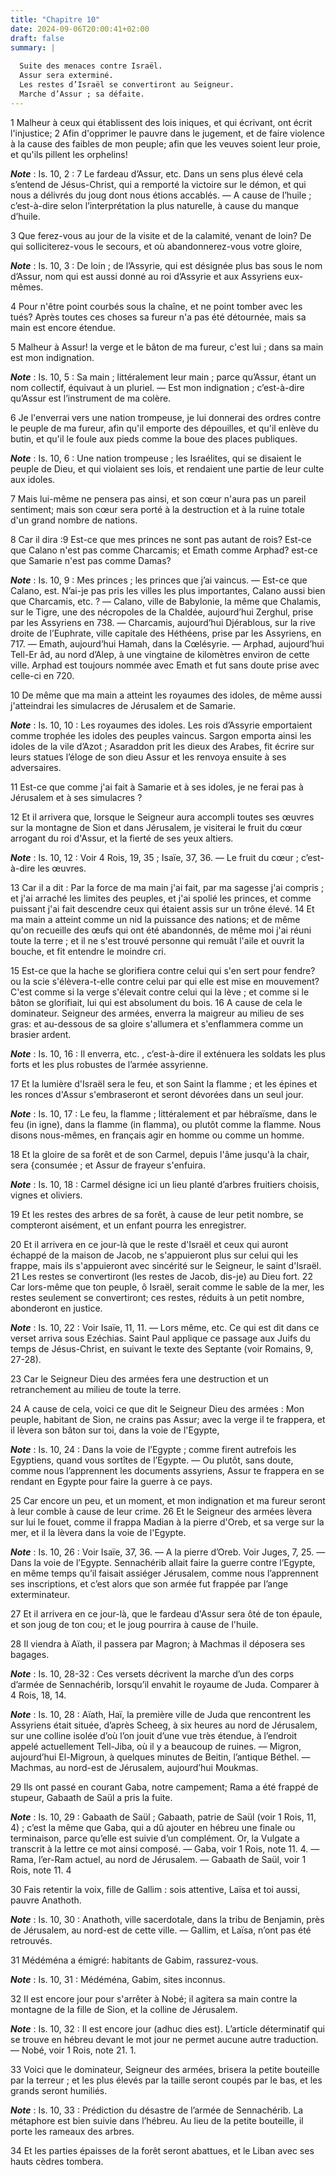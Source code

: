 ```yaml
---
title: "Chapitre 10"
date: 2024-09-06T20:00:41+02:00
draft: false
summary: |
  
  Suite des menaces contre Israël.
  Assur sera exterminé.
  Les restes d’Israël se convertiront au Seigneur.
  Marche d’Assur ; sa défaite.
---
```



1 Malheur à ceux qui établissent des lois iniques, et qui écrivant, ont écrit l'injustice; 2 Afin d'opprimer le pauvre dans le jugement, et de faire violence à la cause des faibles de mon peuple; afin que les veuves soient leur proie, et qu'ils pillent les orphelins!

***Note*** :  Is. 10, 2 : 7 Le fardeau d’Assur, etc. Dans un sens plus élevé cela s’entend de Jésus-Christ, qui a remporté la victoire sur le démon, et qui nous a délivrés du joug dont nous étions accablés. ― A cause de l’huile ; c’est-à-dire selon l’interprétation la plus naturelle, à cause du manque d’huile.

3 Que ferez-vous au jour de la visite et de la calamité, venant de loin? De qui solliciterez-vous le secours, et où abandonnerez-vous votre gloire,

***Note*** :  Is. 10, 3 : De loin ; de l’Assyrie, qui est désignée plus bas sous le nom d’Assur, nom qui est aussi donné au roi d’Assyrie et aux Assyriens eux-mêmes.

4 Pour n'être point courbés sous la chaîne, et ne point tomber avec les tués? Après toutes ces choses sa fureur n'a pas été détournée, mais sa main est encore étendue.


5 Malheur à Assur! la verge et le bâton de ma fureur, c'est lui ; dans sa main est mon indignation.

***Note*** :  Is. 10, 5 : Sa main ; littéralement leur main ; parce qu’Assur, étant un nom collectif, équivaut à un pluriel. ― Est mon indignation ; c’est-à-dire qu’Assur est l’instrument de ma colère.

6 Je l'enverrai vers une nation trompeuse, je lui donnerai des ordres contre le peuple de ma fureur, afin qu'il emporte des dépouilles, et qu'il enlève du butin, et qu'il le foule aux pieds comme la boue des places publiques.

***Note*** :  Is. 10, 6 : Une nation trompeuse ; les Israélites, qui se disaient le peuple de Dieu, et qui violaient ses lois, et rendaient une partie de leur culte aux idoles.

7 Mais lui-même ne pensera pas ainsi, et son cœur n'aura pas un pareil sentiment; mais son cœur sera porté à la destruction et à la ruine totale d'un grand nombre de nations.


8 Car il dira :9 Est-ce que mes princes ne sont pas autant de rois? Est-ce que Calano n'est pas comme Charcamis; et Emath comme Arphad? est-ce que Samarie n'est pas comme Damas?

***Note*** :  Is. 10, 9 : Mes princes ; les princes que j’ai vaincus. ― Est-ce que Calano, est. N’ai-je pas pris les villes les plus importantes, Calano aussi bien que Charcamis, etc. ? ― Calano, ville de Babylonie, la même que Chalamis, sur le Tigre, une des nécropoles de la Chaldée, aujourd’hui Zerghul, prise par les Assyriens en 738. ― Charcamis, aujourd’hui Djérablous, sur la rive droite de l’Euphrate, ville capitale des Héthéens, prise par les Assyriens, en 717. ― Emath, aujourd’hui Hamah, dans la Cœlésyrie. ― Arphad, aujourd’hui Tell-Er âd, au nord d’Alep, à une vingtaine de kilomètres environ de cette ville. Arphad est toujours nommée avec Emath et fut sans doute prise avec celle-ci en 720.

10 De même que ma main a atteint les royaumes des idoles, de même aussi j'atteindrai les simulacres de Jérusalem et de Samarie.

***Note*** :  Is. 10, 10 : Les royaumes des idoles. Les rois d’Assyrie emportaient comme trophée les idoles des peuples vaincus. Sargon emporta ainsi les idoles de la vile d’Azot ; Asaraddon prit les dieux des Arabes, fit écrire sur leurs statues l’éloge de son dieu Assur et les renvoya ensuite à ses adversaires.

11 Est-ce que comme j'ai fait à Samarie et à ses idoles, je ne ferai pas à Jérusalem et à ses simulacres ?


12 Et il arrivera que, lorsque le Seigneur aura accompli toutes ses œuvres sur la montagne de Sion et dans Jérusalem, je visiterai le fruit du cœur arrogant du roi d'Assur, et la fierté de ses yeux altiers.

***Note*** :  Is. 10, 12 : Voir 4 Rois, 19, 35 ; Isaïe, 37, 36. ― Le fruit du cœur ; c’est-à-dire les œuvres.


13 Car il a dit : Par la force de ma main j'ai fait, par ma sagesse j'ai compris ; et j'ai arraché les limites des peuples, et j'ai spolié les princes, et comme puissant j'ai fait descendre ceux qui étaient assis sur un trône élevé. 14 Et ma main a atteint comme un nid la puissance des nations; et de même qu'on recueille des œufs qui ont été abandonnés, de même moi j'ai réuni toute la terre ; et il ne s'est trouvé personne qui remuât l'aile et ouvrit la bouche, et fit entendre le moindre cri.


15 Est-ce que la hache se glorifiera contre celui qui s'en sert pour fendre? ou la scie s'élèvera-t-elle contre celui par qui elle est mise en mouvement? C'est comme si la verge s'élevait contre celui qui la lève ; et comme si le bâton se glorifiait, lui qui est absolument du bois. 16 A cause de cela le dominateur. Seigneur des armées, enverra la maigreur au milieu de ses gras: et au-dessous de sa gloire s'allumera et s'enflammera comme un brasier ardent.

***Note*** :  Is. 10, 16 : Il enverra, etc. , c’est-à-dire il exténuera les soldats les plus forts et les plus robustes de l’armée assyrienne.


17 Et la lumière d'Israël sera le feu, et son Saint la flamme ; et les épines et les ronces d'Assur s'embraseront et seront dévorées dans un seul jour.

***Note*** :  Is. 10, 17 : Le feu, la flamme ; littéralement et par hébraïsme, dans le feu (in igne), dans la flamme (in flamma), ou plutôt comme la flamme. Nous disons nous-mêmes, en français agir en homme ou comme un homme.

18 Et la gloire de sa forêt et de son Carmel, depuis l'âme jusqu'à la chair, sera {consumée ; et Assur de frayeur s'enfuira.

***Note*** :  Is. 10, 18 : Carmel désigne ici un lieu planté d’arbres fruitiers choisis, vignes et oliviers.

19 Et les restes des arbres de sa forêt, à cause de leur petit nombre, se compteront aisément, et un enfant pourra les enregistrer.


20 Et il arrivera en ce jour-là que le reste d'Israël et ceux qui auront échappé de la maison de Jacob, ne s'appuieront plus sur celui qui les frappe, mais ils s'appuieront avec sincérité sur le Seigneur, le saint d'Israël. 21 Les restes se convertiront (les restes de Jacob, dis-je) au Dieu fort. 22 Car lors-même que ton peuple, ô Israël, serait comme le sable de la mer, les restes seulement se convertiront; ces restes, réduits à un petit nombre, abonderont en justice.

***Note*** :  Is. 10, 22 : Voir Isaïe, 11, 11. ― Lors même, etc. Ce qui est dit dans ce verset arriva sous Ezéchias. Saint Paul applique ce passage aux Juifs du temps de Jésus-Christ, en suivant le texte des Septante (voir Romains, 9, 27-28).

23 Car le Seigneur Dieu des armées fera une destruction et un retranchement au milieu de toute la terre.


24 A cause de cela, voici ce que dit le Seigneur Dieu des armées : Mon peuple, habitant de Sion, ne crains pas Assur; avec la verge il te frappera, et il lèvera son bâton sur toi, dans la voie de l'Egypte,

***Note*** :  Is. 10, 24 : Dans la voie de l’Egypte ; comme firent autrefois les Egyptiens, quand vous sortîtes de l’Egypte. ― Ou plutôt, sans doute, comme nous l’apprennent les documents assyriens, Assur te frappera en se rendant en Egypte pour faire la guerre à ce pays.

25 Car encore un peu, et un moment, et mon indignation et ma fureur seront à leur comble à cause de leur crime. 26 Et le Seigneur des armées lèvera sur lui le fouet, comme il frappa Madian à la pierre d'Oreb, et sa verge sur la mer, et il la lèvera dans la voie de l'Egypte.

***Note*** :  Is. 10, 26 : Voir Isaïe, 37, 36. ― A la pierre d’Oreb. Voir Juges, 7, 25. ― Dans la voie de l’Egypte. Sennachérib allait faire la guerre contre l’Egypte, en même temps qu’il faisait assiéger Jérusalem, comme nous l’apprennent ses inscriptions, et c’est alors que son armée fut frappée par l’ange exterminateur.

27 Et il arrivera en ce jour-là, que le fardeau d'Assur sera ôté de ton épaule, et son joug de ton cou; et le joug pourrira à cause de l'huile.


28 Il viendra à Aïath, il passera par Magron; à Machmas il déposera ses bagages.

***Note*** :  Is. 10, 28-32 : Ces versets décrivent la marche d’un des corps d’armée de Sennachérib, lorsqu’il envahit le royaume de Juda. Comparer à 4 Rois, 18, 14.

***Note*** :  Is. 10, 28 : Aïath, Haï, la première ville de Juda que rencontrent les Assyriens était située, d’après Scheeg, à six heures au nord de Jérusalem, sur une colline isolée d’où l’on jouit d’une vue très étendue, à l’endroit appelé actuellement Tell-Jiba, où il y a beaucoup de ruines. ― Migron, aujourd’hui El-Migroun, à quelques minutes de Beitin, l’antique Béthel. ― Machmas, au nord-est de Jérusalem, aujourd’hui Moukmas.

29 Ils ont passé en courant Gaba, notre campement; Rama a été frappé de stupeur, Gabaath de Saül a pris la fuite.

***Note*** :  Is. 10, 29 : Gabaath de Saül ; Gabaath, patrie de Saül (voir 1 Rois, 11, 4) ; c’est la même que Gaba, qui a dû ajouter en hébreu une finale ou terminaison, parce qu’elle est suivie d’un complément. Or, la Vulgate a transcrit à la lettre ce mot ainsi composé. ― Gaba, voir 1 Rois, note 11. 4. ― Rama, l’er-Ram actuel, au nord de Jérusalem. ― Gabaath de Saül, voir 1 Rois, note 11. 4

30 Fais retentir la voix, fille de Gallim : sois attentive, Laïsa et toi aussi, pauvre Anathoth.

***Note*** :  Is. 10, 30 : Anathoth, ville sacerdotale, dans la tribu de Benjamin, près de Jérusalem, au nord-est de cette ville. ― Gallim, et Laïsa, n’ont pas été retrouvés.


31 Médéména a émigré: habitants de Gabim, rassurez-vous.

***Note*** :  Is. 10, 31 : Médéména, Gabim, sites inconnus.

32 Il est encore jour pour s'arrêter à Nobé; il agitera sa main contre la montagne de la fille de Sion, et la colline de Jérusalem.

***Note*** :  Is. 10, 32 : Il est encore jour (adhuc dies est). L’article déterminatif qui se trouve en hébreu devant le mot jour ne permet aucune autre traduction. ― Nobé, voir 1 Rois, note 21. 1.


33 Voici que le dominateur, Seigneur des armées, brisera la petite bouteille par la terreur ; et les plus élevés par la taille seront coupés par le bas, et les grands seront humiliés.

***Note*** :  Is. 10, 33 : Prédiction du désastre de l’armée de Sennachérib. La métaphore est bien suivie dans l’hébreu. Au lieu de la petite bouteille, il porte les rameaux des arbres.

34 Et les parties épaisses de la forêt seront abattues, et le Liban avec ses hauts cèdres tombera.

